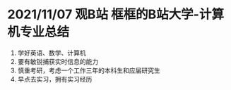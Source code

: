# 2021/11/07 观B站 框框的B站大学-计算机专业总结

1. 学好英语、数学、计算机
2. 要有敏锐捕获实时信息的能力
3. 慎重考研，考虑一个工作三年的本科生和应届研究生
4. 早点去实习，拥有实习经历
